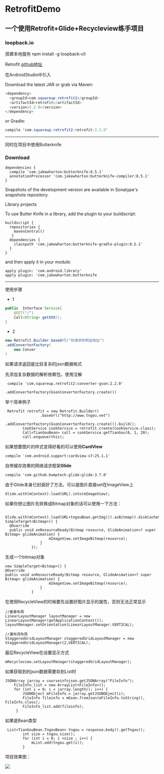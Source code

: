# RetrofitDemo
一个使用Retrofit+Glide+Recycleview练手项目
---

### loopback.io

搭建本地服务
npm install -g loopback-cli

Retrofit [github地址](https://github.com/square/retrofit)

在AndroidStudio中引入

Download the latest JAR or grab via Maven:
```java
<dependency>
  <groupId>com.squareup.retrofit2</groupId>
  <artifactId>retrofit</artifactId>
  <version>2.2.0</version>
</dependency>
```
or Gradle:
```java
compile 'com.squareup.retrofit2:retrofit:2.2.0'
```

------
同时在项目中使用Butterknife

### Download

```
dependencies {
  compile 'com.jakewharton:butterknife:8.5.1'
  annotationProcessor 'com.jakewharton:butterknife-compiler:8.5.1'
}
```

Snapshots of the development version are available in Sonatype's snapshots repository.

Library projects

To use Butter Knife in a library, add the plugin to your buildscript:

```
buildscript {
  repositories {
    mavenCentral()
   }
  dependencies {
    classpath 'com.jakewharton:butterknife-gradle-plugin:8.5.1'
  }
}
```
and then apply it in your module:

```
apply plugin: 'com.android.library'
apply plugin: 'com.jakewharton.butterknife
```
-------

使用步骤

* 1
```java
public  Interface Service{
    @GET("/")
    Call<String> getXXX();
} 
```

* 2
```java
new Retrofit.Builder.baseUrl("你请求的网站地址")
.addConverterFactory(
    new Conver
)
```
如果请求返回是比较复杂的json数据格式

先添加复杂数据的解析依赖包，使用注解
```
 compile 'com.squareup.retrofit2:converter-gson:2.2.0'
```

```
.addConverterFactory(GsonConverterFactory.create())
```
举个简单例子
```
 Retrofit retrofit = new Retrofit.Builder()
                .baseUrl("http://www.tngou.net")
                .addConverterFactory(GsonConverterFactory.create()).build();
        CookService cookService = retrofit.create(CookService.class);
        Call<TianGouBean> call = cookService.getTianGou(0, 1, 20);
        call.enqueue(this);
```

如果想要图片的样式变得好看的可以使用**CardView**
```
compile 'com.android.support:cardview-v7:25.1.1'
```
自带缓存效果的网络请求框架**Glide**
```
compile 'com.github.bumptech.glide:glide:3.7.0'
```
由于Glide本身已封装好了方法，可以是图片直接set在ImageView上
```
Glide.with(mContext).load(URL).into(mImageView);
```
如果你想让图片先转换成Bitmap对象的话可以使用一下方法：
```
 Glide.with(mContext).load(URL+tngouBean.getImg()).asBitmap().diskCacheStrategy(DiskCacheStrategy.SOURCE).into(new SimpleTarget<Bitmap>() {
  @Override
  public void onResourceReady(Bitmap resource, GlideAnimation<? super Bitmap> glideAnimation) {
                    mImageView.setImageBitmap(resource);
                }
            });
```
生成一个bitmap对象
```
new SimpleTarget<Bitmap>() {
@Override
public void onResourceReady(Bitmap resource, GlideAnimation<? super Bitmap> glideAnimation) {
                    mImageView.setImageBitmap(resource);
                }
            }
```
在使用RecycleView的时候要先设置好图片显示的属性，否则无法正常显示
```
//垂直布局
LinearLayoutManager layoutManager = new LinearLayoutManager(getApplicationContext());
layoutManager.setOrientation(LinearLayoutManager.VERTICAL);
```
```
//瀑布流布局
StaggeredGridLayoutManager staggeredGridLayoutManager = new StaggeredGridLayoutManager(2,VERTICAL);
```
最后RecycleView在设置显示方式
```
mRecycleview.setLayoutManager(staggeredGridLayoutManager);
```

如果获取到的json数据需要存到List时
```
JSONArray jarray = courseinfojson.getJSONArray("FileInfo");
    FileInfo_list = new ArrayList<FileInfo>();
    for (int i = 0; i < jarray.length(); i++) {
        JSONObject mFileInfo = jarray.getJSONObject(i);
        FileInfo fileinfo = mGson.fromJson(mFileInfo.toString(), FileInfo.class);
        FileInfo_list.add(fileinfo);
     }
```

如果是Bean类型
```
 List<TianGouBean.TngouBean> tngou = response.body().getTngou();
        int size = tngou.size();
        for (int i = 0; i <size ; i++) {
            mList.add(tngou.get(i));
        }
```
项目效果图：

![](http://omvbl46i3.bkt.clouddn.com/17-5-11/81427777-file_1494492528075_164ec.jpg)


